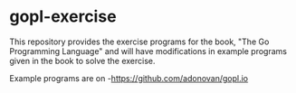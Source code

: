 # gopl-exercise

This repository provides the exercise programs for the book, "The Go Programming Language" and will have modifications in example programs given in the book to solve the exercise. 

Example programs are on -https://github.com/adonovan/gopl.io

